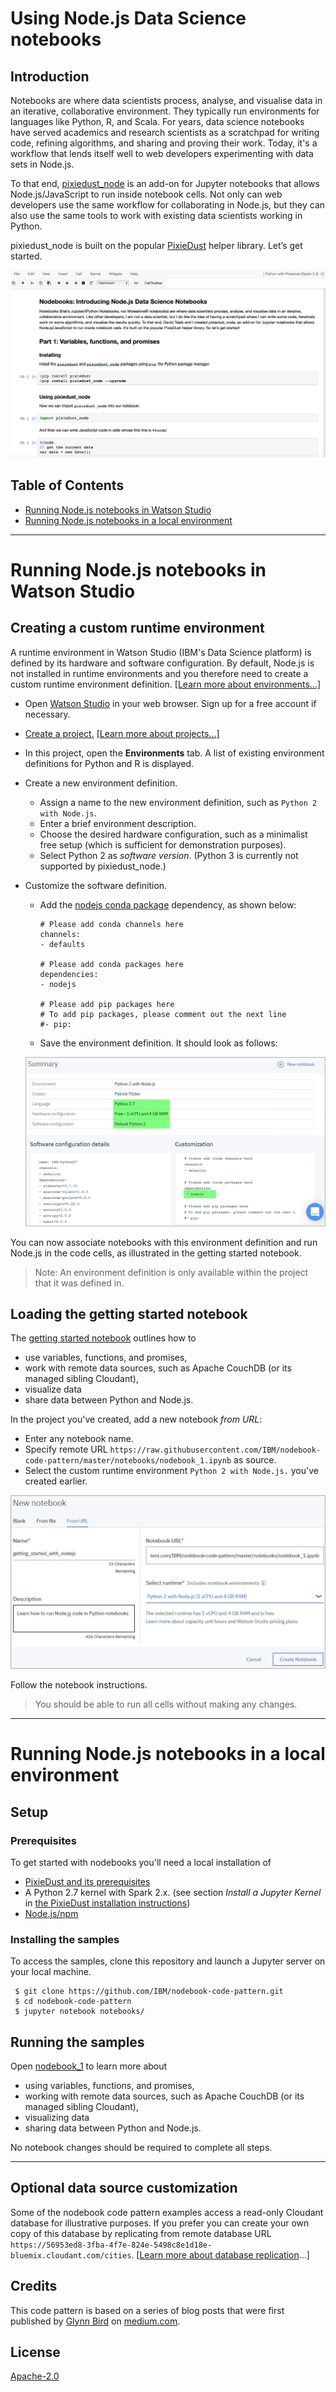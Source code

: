 # Using Node.js Data Science notebooks

## Introduction
Notebooks are where data scientists process, analyse, and visualise data in an iterative, collaborative environment. They typically run environments for languages like Python, R, and Scala. For years, data science notebooks have served academics and research scientists as a scratchpad for writing code, refining algorithms, and sharing and proving their work. Today, it's a workflow that lends itself well to web developers experimenting with data sets in Node.js.

To that end, [pixiedust_node](https://github.com/ibm-watson-data-lab/pixiedust_node) is an add-on for Jupyter notebooks that allows Node.js/JavaScript to run inside notebook cells. Not only can web developers use the same workflow for collaborating in Node.js, but they can also use the same tools to work with existing data scientists working in Python.

pixiedust_node is built on the popular [PixieDust](https://github.com/ibm-watson-data-lab/pixiedust) helper library. Let’s get started.

![notebook preview](/notebooks/images/notebook_preview.png)


## Table of Contents
* [Running Node.js notebooks in Watson Studio](#cloud)
* [Running Node.js notebooks in a local environment](#real_world)

***
<a name="cloud"></a>
# Running Node.js notebooks in Watson Studio

## Creating a custom runtime environment

A runtime environment in Watson Studio (IBM's Data Science platform) is defined by its hardware and software configuration. By default, Node.js is not installed in runtime environments and you therefore need to create a custom runtime environment definition. [[Learn more about environments...]](https://dataplatform.ibm.com/docs/content/analyze-data/notebook-environments.html)

 * Open [Watson Studio](https://datascience.ibm.com) in your web browser. Sign up for a free account if necessary.
 * [Create a project.](https://dataplatform.ibm.com/projects?context=analytics) [[Learn more about projects...]](https://dataplatform.ibm.com/docs/content/manage-data/manage-projects.html)
 * In this project, open the **Environments** tab. A list of existing environment definitions for Python and R is displayed.
 * Create a new environment definition.
   * Assign a name to the new environment definition, such as `Python 2 with Node.js`.
   * Enter a brief environment description.
   * Choose the desired hardware configuration, such as a minimalist free setup (which is sufficient for demonstration purposes).
   * Select Python 2 as _software version_. (Python 3 is currently not supported by pixiedust_node.)
 * Customize the software definition.  
   * Add the [nodejs conda package](https://anaconda.org/anaconda/nodejs) dependency, as shown below:
     ```
     # Please add conda channels here
     channels:
     - defaults

     # Please add conda packages here
     dependencies:
     - nodejs

     # Please add pip packages here
     # To add pip packages, please comment out the next line
     #- pip:
     ```
   * Save the environment definition. It should look as follows:
 
    ![create_custom_runtime_environment](/notebooks/images/new_custom_environment.png)
    
  You can now associate notebooks with this environment definition and run Node.js in the code cells, as illustrated in the getting started notebook. 
  > Note: An environment definition is only available within the project that it was defined in. 
   
## Loading the getting started notebook

The [getting started notebook](notebooks/nodebook_1.ipynb) outlines how to
   * use variables, functions, and promises,
   * work with remote data sources, such as Apache CouchDB (or its managed sibling Cloudant),
   * visualize data
   * share data between Python and Node.js.
   
In the project you've created, add a new notebook _from URL_:
  * Enter any notebook name.
  * Specify remote URL `https://raw.githubusercontent.com/IBM/nodebook-code-pattern/master/notebooks/nodebook_1.ipynb` as source.
  * Select the custom runtime environment `Python 2 with Node.js.` you've created earlier. 

   ![create_nodebook](/notebooks/images/new_notebook_custom_environment.png)

Follow the notebook instructions.
> You should be able to run all cells without making any changes.

***
<a name="real_world"></a>
# Running Node.js notebooks in a local environment
## Setup

### Prerequisites
To get started with nodebooks you'll need a local installation of
 
 * [PixieDust and its prerequisites](https://ibm-watson-data-lab.github.io/pixiedust/install.html)
 * A Python 2.7 kernel with Spark 2.x. (see section *Install a Jupyter Kernel* in [the PixieDust installation instructions](https://ibm-watson-data-lab.github.io/pixiedust/install.html))
 * [Node.js/npm](https://nodejs.org/en/download/)


### Installing the samples

To access the samples, clone this repository and launch a Jupyter server on your local machine.

```
 $ git clone https://github.com/IBM/nodebook-code-pattern.git
 $ cd nodebook-code-pattern
 $ jupyter notebook notebooks/
```

## Running the samples

Open [nodebook_1](notebooks/nodebook_1.ipynb) to learn more about

 * using variables, functions, and promises,
 * working with remote data sources, such as Apache CouchDB (or its managed sibling Cloudant),
 * visualizing data
 * sharing data between Python and Node.js.

No notebook changes should be required to complete all steps.

***

## Optional data source customization

Some of the nodebook code pattern examples access a read-only Cloudant database for illustrative purposes. If you prefer you can create your own copy of this database by replicating from remote database URL `https://56953ed8-3fba-4f7e-824e-5498c8e1d18e-bluemix.cloudant.com/cities`. [[Learn more about database replication](https://developer.ibm.com/clouddataservices/docs/cloudant/replication/)...]

## Credits

This code pattern is based on a series of blog posts that were first published by [Glynn Bird](https://medium.com/@glynn_bird) on  [medium.com](https://medium.com/ibm-watson-data-lab).

## License
 [Apache-2.0](/LICENSE)

